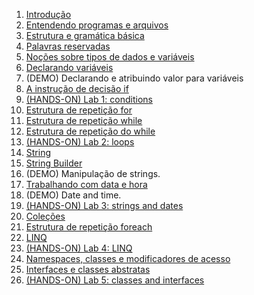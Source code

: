 1. [Introdução](https://github.com/claudineij-ciandt/dotnet-training/tree/master/csharp/content/introduction.md)
2. [Entendendo programas e arquivos](https://github.com/claudineij-ciandt/dotnet-training/tree/master/csharp/content/understading-program-files.md)
3. [Estrutura e gramática básica](https://github.com/claudineij-ciandt/dotnet-training/tree/master/csharp/content/basic-structure-and-grammar.md)
4. [Palavras reservadas](https://github.com/claudineij-ciandt/dotnet-training/tree/master/csharp/content/reserved-keywords.md)
5. [Noções sobre tipos de dados e variáveis](https://github.com/claudineij-ciandt/dotnet-training/tree/master/csharp/content/data-types-and-variables.md)
6. [Declarando variáveis](https://github.com/claudineij-ciandt/dotnet-training/tree/master/csharp/content/declaring-variables.md)
7. (DEMO) Declarando e atribuindo valor para variáveis
8. [A instrução de decisão if](https://github.com/claudineij-ciandt/dotnet-training/tree/master/csharp/content/if.md)
9. [(HANDS-ON) Lab 1: conditions](https://github.com/claudineij-ciandt/dotnet-training/tree/master/csharp/content/lab1.md)
10. [Estrutura de repetição for](https://github.com/claudineij-ciandt/dotnet-training/tree/master/csharp/content/for.md)
11. [Estrutura de repetição while](https://github.com/claudineij-ciandt/dotnet-training/tree/master/csharp/content/while.md)
12. [Estrutura de repetição do while](https://github.com/claudineij-ciandt/dotnet-training/tree/master/csharp/content/do-while.md)
13. [(HANDS-ON) Lab 2: loops](https://github.com/claudineij-ciandt/dotnet-training/tree/master/csharp/content/lab2.md)
14. [String](https://github.com/claudineij-ciandt/dotnet-training/tree/master/csharp/content/string.md)
15. [String Builder](https://github.com/claudineij-ciandt/dotnet-training/tree/master/csharp/content/string-builder.md)
16. (DEMO) Manipulação de strings.
17. [Trabalhando com data e hora](https://github.com/claudineij-ciandt/dotnet-training/tree/master/csharp/content/date-time.md)
18. (DEMO) Date and time.
19. [(HANDS-ON) Lab 3: strings and dates](https://github.com/claudineij-ciandt/dotnet-training/tree/master/csharp/content/lab3.md)
20. [Coleções](https://github.com/claudineij-ciandt/dotnet-training/tree/master/csharp/content/collections.md)
21. [Estrutura de repetição foreach](https://github.com/claudineij-ciandt/dotnet-training/tree/master/csharp/content/foreach.md)
22. [LINQ](https://github.com/claudineij-ciandt/dotnet-training/tree/master/csharp/content/linq.md)
23. [(HANDS-ON) Lab 4: LINQ](https://github.com/claudineij-ciandt/dotnet-training/tree/master/csharp/content/lab4.md)
24. [Namespaces, classes e modificadores de acesso](https://github.com/claudineij-ciandt/dotnet-training/tree/master/csharp/content/namespaces-classes-access-modifiers.md)
25. [Interfaces e classes abstratas](https://github.com/claudineij-ciandt/dotnet-training/tree/master/csharp/content/interfaces-abstracts.md)
26. [(HANDS-ON) Lab 5: classes and interfaces](https://github.com/claudineij-ciandt/dotnet-training/tree/master/csharp/content/lab5.md)
